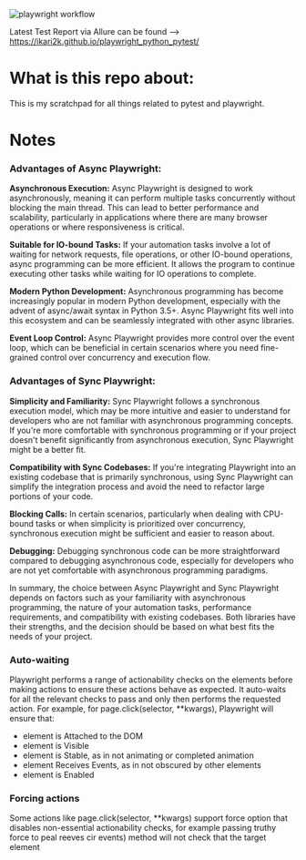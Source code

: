 ![playwright workflow](https://github.com/ikari2k/playwright_python_pytest/actions/workflows/playwright.yml/badge.svg)

Latest Test Report via Allure can be found --> https://ikari2k.github.io/playwright_python_pytest/

# What is this repo about:
This is my scratchpad for all things related to pytest and playwright.


# Notes

### Advantages of Async Playwright:

**Asynchronous Execution:** Async Playwright is designed to work asynchronously, meaning it can perform multiple tasks concurrently without blocking the main thread. This can lead to better performance and scalability, particularly in applications where there are many browser operations or where responsiveness is critical.

**Suitable for IO-bound Tasks:** If your automation tasks involve a lot of waiting for network requests, file operations, or other IO-bound operations, async programming can be more efficient. It allows the program to continue executing other tasks while waiting for IO operations to complete.

**Modern Python Development:** Asynchronous programming has become increasingly popular in modern Python development, especially with the advent of async/await syntax in Python 3.5+. Async Playwright fits well into this ecosystem and can be seamlessly integrated with other async libraries.

**Event Loop Control:** Async Playwright provides more control over the event loop, which can be beneficial in certain scenarios where you need fine-grained control over concurrency and execution flow.

### Advantages of Sync Playwright:

**Simplicity and Familiarity:** Sync Playwright follows a synchronous execution model, which may be more intuitive and easier to understand for developers who are not familiar with asynchronous programming concepts. If you're more comfortable with synchronous programming or if your project doesn't benefit significantly from asynchronous execution, Sync Playwright might be a better fit.

**Compatibility with Sync Codebases:** If you're integrating Playwright into an existing codebase that is primarily synchronous, using Sync Playwright can simplify the integration process and avoid the need to refactor large portions of your code.

**Blocking Calls:** In certain scenarios, particularly when dealing with CPU-bound tasks or when simplicity is prioritized over concurrency, synchronous execution might be sufficient and easier to reason about.

**Debugging:** Debugging synchronous code can be more straightforward compared to debugging asynchronous code, especially for developers who are not yet comfortable with asynchronous programming paradigms.

In summary, the choice between Async Playwright and Sync Playwright depends on factors such as your familiarity with asynchronous programming, the nature of your automation tasks, performance requirements, and compatibility with existing codebases. Both libraries have their strengths, and the decision should be based on what best fits the needs of your project.

### Auto-waiting

Playwright performs a range of actionability checks on the elements
before making actions to ensure these actions behave as expected.
It auto-waits for all the relevant checks to pass and only then
performs the requested action.
For example, for page.click(selector, **kwargs), Playwright will
ensure that:
-  element is Attached to the DOM
-  element is Visible
- element is Stable, as in not animating or completed animation
- element Receives Events, as in not obscured by other
elements
- element is Enabled

### Forcing actions

Some actions like page.click(selector, **kwargs) support force option that disables
non-essential actionability checks, for example passing truthy force to
peal reeves cir events) method will not check that the target element